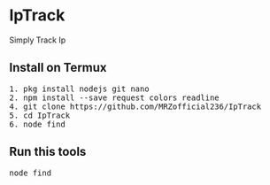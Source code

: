 # IpTrack
Simply Track Ip

## Install on Termux

<pre>
1. pkg install nodejs git nano
2. npm install --save request colors readline
4. git clone https://github.com/MRZofficial236/IpTrack
5. cd IpTrack
6. node find
</pre>

## Run this tools

<pre>
node find
</pre>
